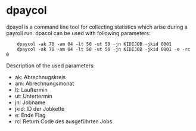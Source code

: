 dpaycol
==============

dpayol is a command line tool for collecting statistics which arise during a payroll run. dpacol can be used with following parameters:

        dpaycol -ak 70 -am 04 -lt 50 -ut 50 -jn KIDIJOB -jkid 0001
        dpaycol -ak 70 -am 04 -lt 50 -ut 50 -jn KIDIJOB -jkid 0001 -e -rc 0

Description of the used parameters:

- ak: Abrechnugskreis
- am: Abrechnungsmonat
- lt: Lauftermin
- ut: Untertermin
- jn: Jobname
- jkid: ID der Jobkette
- e: Ende Flag
- rc: Return Code des ausgeführten Jobs
